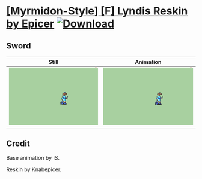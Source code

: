 # [\[Myrmidon-Style\] \[F\] Lyndis Reskin by Epicer](./) [![Download](https://img.shields.io/badge/Download--red?style=social&logo=github)](https://minhaskamal.github.io/DownGit/#/home?url=https://github.com/Klokinator/FE-Repo/tree/main/Battle%20Animations%2FInfantry%20-%20(Swd)%20Myrms%20and%20Swordmasters%2F%5BMyrmidon-Style%5D%20%5BF%5D%20Lyndis%20Reskin%20by%20Epicer%2F1.%20Sword)

## Sword

| Still | Animation |
| :---: | :-------: |
| ![Sword still](./Sword_000.png) | ![Sword](./Sword.gif) |

## Credit

Base animation by IS.

Reskin by Knabepicer.
